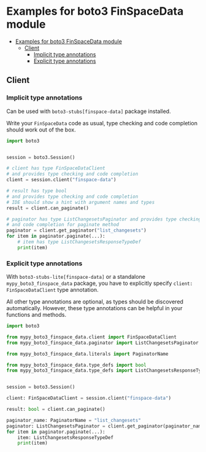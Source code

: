 <a id="examples-for-boto3-finspacedata-module"></a>

# Examples for boto3 FinSpaceData module

- [Examples for boto3 FinSpaceData module](#examples-for-boto3-finspacedata-module)
  - [Client](#client)
    - [Implicit type annotations](#implicit-type-annotations)
    - [Explicit type annotations](#explicit-type-annotations)

<a id="client"></a>

## Client

<a id="implicit-type-annotations"></a>

### Implicit type annotations

Can be used with `boto3-stubs[finspace-data]` package installed.

Write your `FinSpaceData` code as usual, type checking and code completion
should work out of the box.

```python
import boto3


session = boto3.Session()

# client has type FinSpaceDataClient
# and provides type checking and code completion
client = session.client("finspace-data")

# result has type bool
# and provides type checking and code completion
# IDE should show a hint with argument names and types
result = client.can_paginate()

# paginator has type ListChangesetsPaginator and provides type checking
# and code completion for paginate method
paginator = client.get_paginator("list_changesets")
for item in paginator.paginate(...):
    # item has type ListChangesetsResponseTypeDef
    print(item)
```

<a id="explicit-type-annotations"></a>

### Explicit type annotations

With `boto3-stubs-lite[finspace-data]` or a standalone
`mypy_boto3_finspace_data` package, you have to explicitly specify
`client: FinSpaceDataClient` type annotation.

All other type annotations are optional, as types should be discovered
automatically. However, these type annotations can be helpful in your functions
and methods.

```python
import boto3

from mypy_boto3_finspace_data.client import FinSpaceDataClient
from mypy_boto3_finspace_data.paginator import ListChangesetsPaginator

from mypy_boto3_finspace_data.literals import PaginatorName

from mypy_boto3_finspace_data.type_defs import bool
from mypy_boto3_finspace_data.type_defs import ListChangesetsResponseTypeDef


session = boto3.Session()

client: FinSpaceDataClient = session.client("finspace-data")

result: bool = client.can_paginate()

paginator_name: PaginatorName = "list_changesets"
paginator: ListChangesetsPaginator = client.get_paginator(paginator_name)
for item in paginator.paginate(...):
    item: ListChangesetsResponseTypeDef
    print(item)
```
